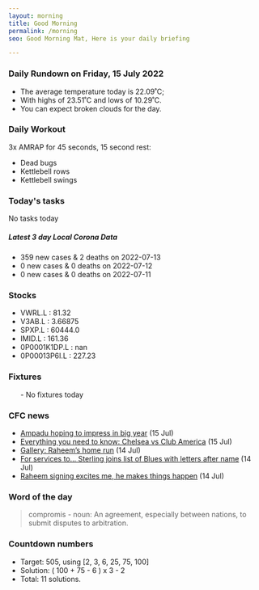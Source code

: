 ```yaml
---
layout: morning
title: Good Morning
permalink: /morning
seo: Good Morning Mat, Here is your daily briefing

---
```


<!-- weather_marker starts -->
### Daily Rundown on Friday, 15 July 2022

- The average temperature today is 22.09˚C;
- With highs of 23.51˚C and lows of 10.29˚C.
- You can expect broken clouds for the day.

<!-- weather_marker ends -->

### Daily Workout
<!-- workout_marker starts -->
3x AMRAP for 45 seconds, 15 second rest:

- Dead bugs
- Kettlebell rows
- Kettlebell swings

<!-- workout_marker ends -->

### Today's tasks
<!-- task_marker starts -->
No tasks today
<!-- task_marker ends -->

<!-- c19_marker starts -->
##### Latest 3 day Local Corona Data

- 359 new cases & 2 deaths on 2022-07-13
- 0 new cases & 0 deaths on 2022-07-12
- 0 new cases & 0 deaths on 2022-07-11

<!-- c19_marker ends -->

### Stocks

<!-- stocks_marker starts -->

- VWRL.L : 81.32
- V3AB.L : 3.66875
- SPXP.L : 60444.0
- IMID.L : 161.36
- 0P0001K1DP.L : nan
- 0P00013P6I.L : 227.23

<!-- stocks_marker ends -->

### Fixtures

<!-- sports_marker starts -->

<ul>
- No fixtures today</ul>

<!-- sports_marker ends -->

### CFC news

<!-- cfc_marker starts -->
- [Ampadu hoping to impress in big year](https://chelseafc.com/en/news/article/ampadu-hoping-to-impress-in-big-year) (15 Jul)
- [Everything you need to know: Chelsea vs Club America](https://chelseafc.com/en/news/article/everything-you-need-to-know-chelsea-vs-club-america) (15 Jul)
- [Gallery: Raheem’s home run](https://chelseafc.com/en/news/article/gallery-raheems-home-run) (14 Jul)
- [For services to… Sterling joins list of Blues with letters after name](https://chelseafc.com/en/news/article/for-services-to-sterling-joins-list-of-blues-with-letters-after-name) (14 Jul)
- [Raheem signing excites me, he makes things happen](https://chelseafc.com/en/news/article/raheem-signing-excites-me-he-makes-things-happen) (14 Jul)

<!-- cfc_marker ends -->

### Word of the day
<!-- word_marker starts -->

 > compromis - noun: An agreement, especially between nations, to submit disputes to arbitration.

<!-- word_marker ends -->

### Countdown numbers
<!-- game_marker starts -->

- Target: 505, using [2, 3, 6, 25, 75, 100]
- Solution: ( 100 + 75 - 6 ) x 3 - 2
- Total: 11 solutions.

<!-- game_marker ends -->